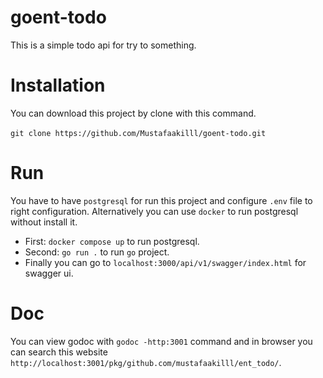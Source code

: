 # goent-todo
This is a simple todo api for try to something.

# Installation
You can download this project by clone with this command.
<br></br>
`git clone https://github.com/Mustafaakilll/goent-todo.git`

# Run
You have to have `postgresql` for run this project and configure `.env` file to right configuration.
Alternatively you can use `docker` to run postgresql without install it.
- First: `docker compose up` to run postgresql.
- Second: `go run .` to run `go` project.
- Finally you can go to `localhost:3000/api/v1/swagger/index.html` for swagger ui.

# Doc
You can view godoc with `godoc -http:3001` command and in browser you can search this website `http://localhost:3001/pkg/github.com/mustafaakilll/ent_todo/`.
